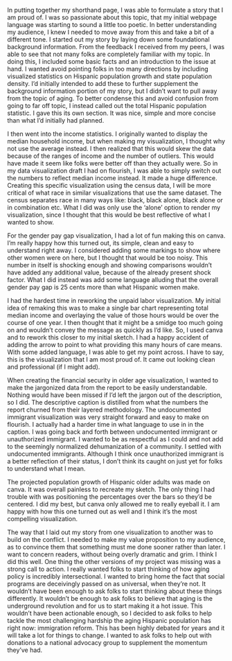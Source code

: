 In putting together my shorthand page, I was able to formulate a story that I am proud of. I was so passionate about this topic, that my initial webpage language was starting to sound a little too poetic. In better understanding my audience, I knew I needed to move away from this and take a bit of a different tone. I started out my story by laying down some foundational background information. From the feedback I received from my peers, I was able to see that not many folks are completely familiar with my topic. In doing this, I included some basic facts and an introduction to the issue at hand. I wanted avoid pointing folks in too many directions by including visualized statistics on Hispanic population growth and state population density. I’d initially intended to add these to further supplement the background information portion of my story, but I didn’t want to pull away from the topic of aging. To better condense this and avoid confusion from going to far off topic, I instead called out the total Hispanic population statistic. I gave this its own section. It was nice, simple and more concise than what I’d initially had planned.  <br /> 


I then went into the income statistics. I originally wanted to display the median household income, but when making my visualization, I thought why not use the average instead. I then realized that this would skew the data because of the ranges of income and the number of outliers. This would have made it seem like folks were better off than they actually were. So in my data visualization draft I had on flourish, I was able to simply switch out the numbers to reflect median income instead. It made a huge difference. Creating this specific visualization using the census data, I will be more critical of what race in similar visualizations that use the same dataset. The census separates race in many ways like: black, black alone, black alone or in combination etc. What I did was only use the ‘alone’ option to render my visualization, since I thought that this would be best reflective of what I wanted to show.  <br /> 


For the gender pay gap visualization, I had a lot of fun making this on canva. I’m really happy how this turned out, its simple, clean and easy to understand right away. I considered adding some markings to show where other women were on here, but I thought that would be too noisy. This number in itself is shocking enough and showing comparisons wouldn’t have added any additional value, because of the already present shock factor.  What I did instead was add some language alluding that the overall gender pay gap is 25 cents more than what Hispanic women make. <br /> 


 I had the hardest time in reworking the unpaid labor visualization. My initial idea of remaking this was to make a single bar chart representing total median income and overlaying the value of those hours would be over the course of one year. I then thought that it might be a smidge too much going on and wouldn’t convey the message as quickly as I’d like. So, I used canva and to rework this closer to my initial sketch. I had a happy accident of adding the arrow to point to what providing this many hours of care means. With some added language, I was able to get my point across. I have to say, this is the visualization that I am most proud of. It came out looking clean and professional (if I might add).  <br /> 
 
 
When creating the financial security in older age visualization, I wanted to make the jargonized data from the report to be easily understandable. Nothing would have been missed if I’d left the jargon out of the description, so I did. The descriptive caption is distilled from what the numbers the report churned from their layered methodology. 
The undocumented immigrant visualization was very straight forward and easy to make on flourish. I actually had a harder time in what language to use in in the caption. I was going back and forth between undocumented immigrant or unauthorized immigrant. I wanted to be as respectful as I could and not add to the seemingly normalized dehumanization of a community. I settled with undocumented immigrants. Although I think once unauthorized immigrant is a better reflection of their status, I don’t think its caught on just yet for folks to understand what I mean.  <br /> 


The projected population growth of Hispanic older adults was made on canva. It was overall painless to recreate my sketch. The only thing I had trouble with was positioning the percentages over the bars so they’d be centered. I did my best, but canva only allowed me to really eyeball it. I am happy with how this one turned out as well and I think it’s the most compelling visualization. <br /> 


 The way that I laid out my story from one visualization to another was to build on the conflict. I needed to make my value proposition to my audience, as to convince them that something must me done sooner rather than later. I want to concern readers, without being overly dramatic and grim. I think I did this well. 
One thing the other versions of my project was missing was a strong call to action. I really wanted folks to start thinking of how aging policy is incredibly intersectional. I wanted to bring home the fact that social programs are deceivingly passed on as universal, when they’re not. It wouldn’t have been enough to ask folks to start thinking about these things differently. It wouldn’t be enough to ask folks to believe that aging is the underground revolution and for us to start making it a hot issue. This wouldn’t have been actionable enough, so I decided to ask folks to help tackle the most challenging hardship the aging Hispanic population has right now: immigration reform. This has been highly debated for years and it will take a lot for things to change. I wanted to ask folks to help out with donations to a national advocacy group to supplement the momentum they’ve had.  <br /> 
